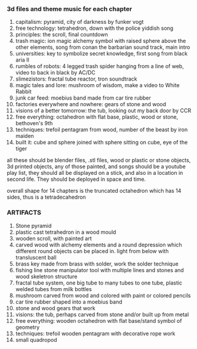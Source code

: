 ### 3d files and theme music for each chapter 

1. capitalism: pyramid, city of darkness by funker vogt
2. free technology: tetrahedron, down with the police yiddish song
3. principles: the scroll, final countdown
4. trash magic: ion magic alchemy symbol with raised sphere above the other elements,  song from conan the barbarian sound track, main intro 
5. universities: key to symbolize secret knowledge, first song from black aria II
6. rumbles of robots: 4 legged trash spider hanging from a line of web, video to back in black by AC/DC
7. slimezistors: fractal tube reactor, tron soundtrack
8. magic tales and lore: mushroom of wisdom, make a video to White Rabbit
9. junk car feed: moebius band made from car tire rubber
10. factories everywhere and nowhere: gears of stone and wood
11. visions of a better tomorrow: the tub, looking out my back door by CCR
12. free everything: octahedron with flat base, plastic, wood or stone, bethoven's 9th
13. techniques: trefoil pentagram from wood, number of the beast by iron maiden
14. built it: cube and sphere joined  with sphere sitting on cube, eye of the tiger


all these should be blender files, .stl files, wood or plastic or stone objects, 3d printed objects, any of those painted, and songs should be a youtube play list, they should all be displayed on a stick, and also in a location in second life.  They should be deployed in space and time.  


overall shape for 14 chapters is the truncated octahedron which has 14 sides, thus is a tetradecahedron

### ARTIFACTS

1. Stone pyramid
2. plastic cast tetrahedron in a wood mould
3. wooden scroll, with painted art
4. carved wood with alchemy elements and a round depression which different round objects can be placed in.  light from below with transluscent ball
5. brass key made from brass with solder, work the solder technique 
6. fishing line stone manipulator tool with multiple lines and stones and wood skeletron structure
7. fractal tube system, one big tube to many tubes to one tube, plastic welded tubes from milk bottles
8. mushroom carved from wood and colored with paint or colored pencils
9. car tire rubber shaped into a moebius band
10. stone and wood gears that work 
11. visions: the tub, perhaps carved from stone and/or built up from metal
12. free everything: wooden octahedron with flat base/stand symbol of geometry
13. techniques: trefoil wooden pentagram with decorative rope work
14. small quadropod 